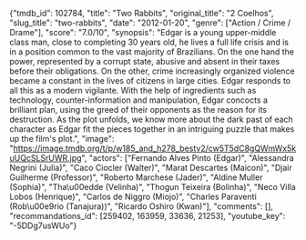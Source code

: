 {"tmdb_id": 102784, "title": "Two Rabbits", "original_title": "2 Coelhos", "slug_title": "two-rabbits", "date": "2012-01-20", "genre": ["Action / Crime / Drame"], "score": "7.0/10", "synopsis": "Edgar is a young upper-middle class man, close to completing 30 years old, he lives a full life crisis and is in a position common to the vast majority of Brazilians. On the one hand the power, represented by a corrupt state, abusive and absent in their taxes before their obligations. On the other, crime increasingly organized violence became a constant in the lives of citizens in large cities. Edgar responds to all this as a modern vigilante. With the help of ingredients such as technology, counter-information and manipulation, Edgar concocts a brilliant plan, using the greed of their opponents as the reason for its destruction. As the plot unfolds, we know more about the dark past of each character as Edgar fit the pieces together in an intriguing puzzle that makes up the film's plot.", "image": "https://image.tmdb.org/t/p/w185_and_h278_bestv2/cw5T5dC8gQWmWx5kuUQcSLSrUWR.jpg", "actors": ["Fernando Alves Pinto (Edgar)", "Alessandra Negrini (Julia)", "Caco Ciocler (Walter)", "Marat Descartes (Maicon)", "Djair Guilherme (Professor)", "Roberto Marchese (Jader)", "Aldine Muller (Sophia)", "Tha\u00edde (Velinha)", "Thogun Teixeira (Bolinha)", "Neco Villa Lobos (Henrique)", "Carlos de Niggro (Miojo)", "Charles Paraventi (Rob\u00e9rio (Tanajura))", "Ricardo Oshiro (Kwan)"], "comments": [], "recommandations_id": [259402, 163959, 33636, 21253], "youtube_key": "-5DDg7usWUo"}
